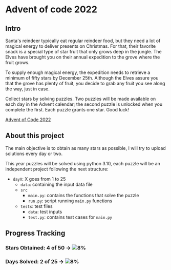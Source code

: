 # Advent of code 2022

## Intro

Santa's reindeer typically eat regular reindeer food, but they need a lot of magical energy to deliver presents on Christmas. For that, their favorite snack is a special type of star fruit that only grows deep in the jungle. The Elves have brought you on their annual expedition to the grove where the fruit grows.

To supply enough magical energy, the expedition needs to retrieve a minimum of fifty stars by December 25th. Although the Elves assure you that the grove has plenty of fruit, you decide to grab any fruit you see along the way, just in case.

Collect stars by solving puzzles. Two puzzles will be made available on each day in the Advent calendar; the second puzzle is unlocked when you complete the first. Each puzzle grants one star. Good luck!

[Advent of Code 2022](https://adventofcode.com/2022/)

## About this project

The main objective is to obtain as many stars as possible, I will try to upload solutions every day or two.

This year puzzles will be solved using python 3.10, each puzzle will be an independent project following the next structure:
- `dayX`: X goes from 1 to 25
  - `data`: containing the input data file
  - `src`
    - `main.py`: contains the functions that solve the puzzle
    - `run.py`: script running `main.py` functions
  - `tests`: test files
    - `data`: test inputs
    - `test.py`: contains test cases for `main.py`


## Progress Tracking
### Stars Obtained: 4 of 50 → ![8%](https://progress-bar.dev/8)
### Days Solved: 2 of 25 → ![8%](https://progress-bar.dev/8)
